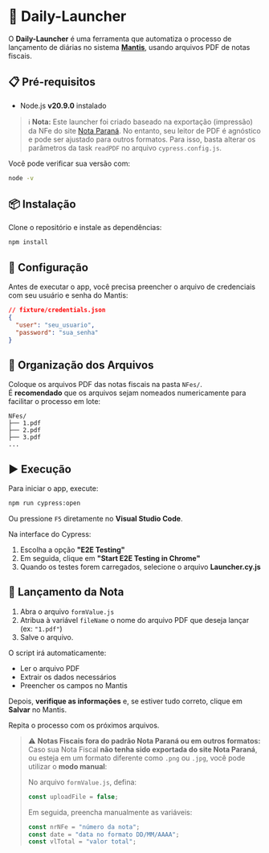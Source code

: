# 🚀 Daily-Launcher

O **Daily-Launcher** é uma ferramenta que automatiza o processo de lançamento de diárias no sistema [**Mantis**](https://mantis-br.nttdata-solutions.com/app/#/login), usando arquivos PDF de notas fiscais.

## 📋 Pré-requisitos

- Node.js **v20.9.0** instalado
> ℹ️ **Nota:** Este launcher foi criado baseado na exportação (impressão) da NFe do site [Nota Paraná](https://notaparana.pr.gov.br/nfprweb/Extrato). No entanto, seu leitor de PDF é agnóstico e pode ser ajustado para outros formatos. Para isso, basta alterar os parâmetros da task `readPDF` no arquivo `cypress.config.js`.
  
  Você pode verificar sua versão com:
  ```bash
  node -v
  ```

## 📦 Instalação

Clone o repositório e instale as dependências:

```bash
npm install
```

## 🔐 Configuração

Antes de executar o app, você precisa preencher o arquivo de credenciais com seu usuário e senha do Mantis:

```json
// fixture/credentials.json
{
  "user": "seu_usuario",
  "password": "sua_senha"
}
```

## 📁 Organização dos Arquivos

Coloque os arquivos PDF das notas fiscais na pasta `NFes/`.  
É **recomendado** que os arquivos sejam nomeados numericamente para facilitar o processo em lote:

```
NFes/
├── 1.pdf
├── 2.pdf
├── 3.pdf
...
```

## ▶️ Execução

Para iniciar o app, execute:

```bash
npm run cypress:open
```

Ou pressione `F5` diretamente no **Visual Studio Code**.

Na interface do Cypress:

1. Escolha a opção **"E2E Testing"**
2. Em seguida, clique em **"Start E2E Testing in Chrome"**
3. Quando os testes forem carregados, selecione o arquivo **Launcher.cy.js**

## 📝 Lançamento da Nota

1. Abra o arquivo `formValue.js`
2. Atribua à variável `fileName` o nome do arquivo PDF que deseja lançar (ex: `"1.pdf"`)
3. Salve o arquivo.

O script irá automaticamente:

- Ler o arquivo PDF
- Extrair os dados necessários
- Preencher os campos no Mantis

Depois, **verifique as informações** e, se estiver tudo correto, clique em **Salvar** no Mantis.

Repita o processo com os próximos arquivos.

> ⚠️ **Notas Fiscais fora do padrão Nota Paraná ou em outros formatos:**  
> Caso sua Nota Fiscal **não tenha sido exportada do site Nota Paraná**, ou esteja em um formato diferente como `.png` ou `.jpg`, você pode utilizar o **modo manual**:  
>
> No arquivo `formValue.js`, defina:
> ```js
> const uploadFile = false;
> ```
>
> Em seguida, preencha manualmente as variáveis:
> ```js
> const nrNFe = "número da nota";
> const date = "data no formato DD/MM/AAAA";
> const vlTotal = "valor total";
> ```
